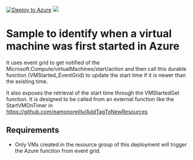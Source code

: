 [![Deploy to Azure](http://azuredeploy.net/deploybutton.png)](https://portal.azure.com/#create/Microsoft.Template/uri/https%3a%2f%2fraw.githubusercontent.com%2feamonoreilly%2fVMStartedDurable%2fmaster%2fazuredeploy.json) 
<a href="http://armviz.io/#/?load=https%3a%2f%2fraw.githubusercontent.com%2feamonoreilly%2fVMStartedDurable%2fmaster%2fazuredeploy.json" target="_blank">
    <img src="http://armviz.io/visualizebutton.png"/>
</a>

# Sample to identify when a virtual machine was first started in Azure

It uses event grid to get notified of the Microsoft.Compute/virtualMachines/start/action and then call this durable function (VMStarted_EventGrid) to update the start time if it is newer than the existing time. 

It also exposes the retrieval of the start time through the VMStartedGet function. It is designed to be called from an external function like the StartVMOnTimer  in https://github.com/eamonoreilly/AddTagToNewResources

## Requirements
* Only VMs created in the resource group of this deployment will trigger the Azure function from event grid.
